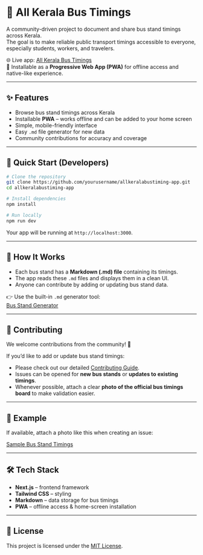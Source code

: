 # 🚌 All Kerala Bus Timings

A community-driven project to document and share bus stand timings across Kerala.  
The goal is to make reliable public transport timings accessible to everyone, especially students, workers, and travelers.

🌐 Live app: [All Kerala Bus Timings](https://allkeralabustimings.vercel.app)  
📱 Installable as a **Progressive Web App (PWA)** for offline access and native-like experience.

---

## ✨ Features

- Browse bus stand timings across Kerala
- Installable **PWA** – works offline and can be added to your home screen
- Simple, mobile-friendly interface
- Easy `.md` file generator for new data
- Community contributions for accuracy and coverage

---

## 🚀 Quick Start (Developers)

```bash
# Clone the repository
git clone https://github.com/yourusername/allkeralabustiming-app.git
cd allkeralabustiming-app

# Install dependencies
npm install

# Run locally
npm run dev
```

Your app will be running at `http://localhost:3000`.

---

## 📖 How It Works

- Each bus stand has a **Markdown (.md) file** containing its timings.
- The app reads these `.md` files and displays them in a clean UI.
- Anyone can contribute by adding or updating bus stand data.

👉 Use the built-in `.md` generator tool:  
[Bus Stand Generator](https://allkeralabustimings.vercel.app/generator)

---

## 🤝 Contributing

We welcome contributions from the community! 🎉

If you’d like to add or update bus stand timings:

- Please check out our detailed [Contributing Guide](./CONTRIBUTING.md).
- Issues can be opened for **new bus stands** or **updates to existing timings**.
- Whenever possible, attach a clear **photo of the official bus timings board** to make validation easier.

---

## 📸 Example

If available, attach a photo like this when creating an issue:

[Sample Bus Stand Timings](https://drive.google.com/file/d/1-mFF3SPDUwafiV5MHPr6YjiYgrmT_M_t/view?usp=sharing)

---

## 🛠️ Tech Stack

- **Next.js** – frontend framework
- **Tailwind CSS** – styling
- **Markdown** – data storage for bus timings
- **PWA** – offline access & home-screen installation

---

## 📜 License

This project is licensed under the [MIT License](./LICENSE).
